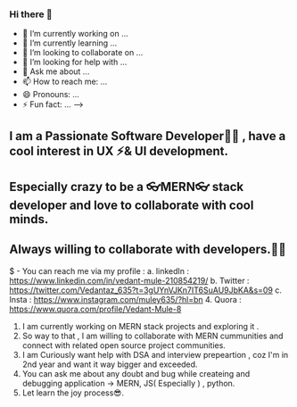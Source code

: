 ### Hi there 👋

- 🔭 I’m currently working on ...
- 🌱 I’m currently learning ...
- 👯 I’m looking to collaborate on ...
- 🤔 I’m looking for help with ...
- 💬 Ask me about ...
- 📫 How to reach me: ...
- 😄 Pronouns: ...
- ⚡ Fun fact: ...
-->
## I am a Passionate Software Developer👨‍💻 , have a cool interest in UX ⚡& UI development.
## Especially crazy to be a 👓MERN👓 stack developer and love to collaborate with cool minds.
## Always willing to collaborate with developers.👯‍♀️

$ -  You can reach me via my profile :
   a. linkedIn : https://www.linkedin.com/in/vedant-mule-210854219/
   b. Twitter  : https://twitter.com/Vedantaz_635?t=3gUYnVJKn7IT6SuAU9JbKA&s=09
   c. Insta    : https://www.instagram.com/muley635/?hl=bn
   4. Quora    : https://www.quora.com/profile/Vedant-Mule-8
   
1. I am currently working on MERN stack projects and exploring it .
2. So way to that , I am willing to collaborate with MERN cummunities and connect with related open source project communities.
3. I am Curiously want help with DSA and interview prepeartion , coz I'm in 2nd year and want it way bigger and exceeded.
4. You can ask me about any doubt and bug while createing and debugging application -> MERN, JS( Especially ) , python.
5. Let learn the joy process😎.
